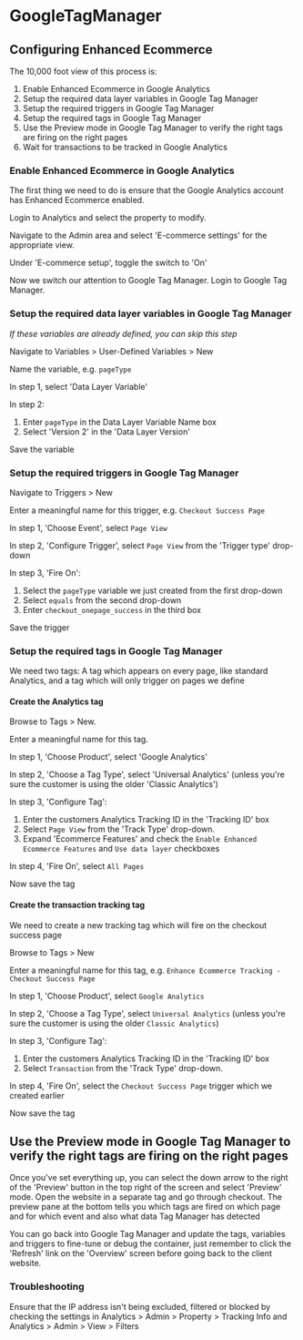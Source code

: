 # GoogleTagManager

## Configuring Enhanced Ecommerce

The 10,000 foot view of this process is:

1. Enable Enhanced Ecommerce in Google Analytics
1. Setup the required data layer variables in Google Tag Manager
1. Setup the required triggers in Google Tag Manager
1. Setup the required tags in Google Tag Manager
1. Use the Preview mode in Google Tag Manager to verify the right tags are firing on the right pages
1. Wait for transactions to be tracked in Google Analytics

### Enable Enhanced Ecommerce in Google Analytics

The first thing we need to do is ensure that the Google Analytics account has Enhanced Ecommerce enabled.

Login to Analytics and select the property to modify.

Navigate to the Admin area and select 'E-commerce settings' for the appropriate view.

Under 'E-commerce setup', toggle the switch to 'On'

Now we switch our attention to Google Tag Manager. Login to Google Tag Manager.

### Setup the required data layer variables in Google Tag Manager

_If these variables are already defined, you can skip this step_

Navigate to Variables > User-Defined Variables > New

Name the variable, e.g. `pageType`

In step 1, select 'Data Layer Variable'

In step 2:

1. Enter `pageType` in the Data Layer Variable Name box
1. Select 'Version 2' in the 'Data Layer Version'

Save the variable

### Setup the required triggers in Google Tag Manager

Navigate to Triggers > New

Enter a meaningful name for this trigger, e.g. `Checkout Success Page`

In step 1, 'Choose Event', select `Page View`

In step 2, 'Configure Trigger', select `Page View` from the 'Trigger type' drop-down

In step 3, 'Fire On':

1. Select the `pageType` variable we just created from the first drop-down
1. Select `equals` from the second drop-down
1. Enter `checkout_onepage_success` in the third box

Save the trigger

### Setup the required tags in Google Tag Manager

We need two tags: A tag which appears on every page, like standard Analytics, and a tag which will only trigger on pages we define

#### Create the Analytics tag

Browse to Tags > New.

Enter a meaningful name for this tag.

In step 1, 'Choose Product', select 'Google Analytics'

In step 2, 'Choose a Tag Type', select 'Universal Analytics' (unless you're sure the customer is using the older 'Classic Analytics')

In step 3, 'Configure Tag':

1. Enter the customers Analytics Tracking ID in the 'Tracking ID' box
1. Select `Page View` from the 'Track Type' drop-down.
1. Expand 'Ecommerce Features' and check the `Enable Enhanced Ecommerce Features` and `Use data layer` checkboxes

In step 4, 'Fire On', select `All Pages`

Now save the tag

#### Create the transaction tracking tag

We need to create a new tracking tag which will fire on the checkout success page

Browse to Tags > New

Enter a meaningful name for this tag, e.g. `Enhance Ecommerce Tracking - Checkout Success Page`

In step 1, 'Choose Product', select `Google Analytics`

In step 2, 'Choose a Tag Type', select `Universal Analytics` (unless you're sure the customer is using the older `Classic Analytics`)

In step 3, 'Configure Tag':

1. Enter the customers Analytics Tracking ID in the 'Tracking ID' box
1. Select `Transaction` from the 'Track Type' drop-down.

In step 4, 'Fire On', select the `Checkout Success Page` trigger which we created earlier

Now save the tag

## Use the Preview mode in Google Tag Manager to verify the right tags are firing on the right pages

Once you've set everything up, you can select the down arrow to the right of the 'Preview' button in the top right 
of the screen and select 'Preview' mode. Open the website in a separate tag and go through checkout. The preview pane
at the bottom tells you which tags are fired on which page and for which event and also what data Tag Manager has detected

You can go back into Google Tag Manager and update the tags, variables and triggers to fine-tune or debug the container,
just remember to click the 'Refresh' link on the 'Overview' screen before going back to the client website.
 
### Troubleshooting

Ensure that the IP address isn't being excluded, filtered or blocked by checking the settings 
in Analytics > Admin > Property > Tracking Info and Analytics > Admin > View > Filters
